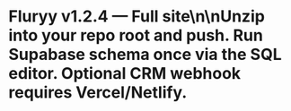 # Fluryy v1.2.4 — Full site\n\nUnzip into your repo root and push. Run Supabase schema once via the SQL editor. Optional CRM webhook requires Vercel/Netlify.